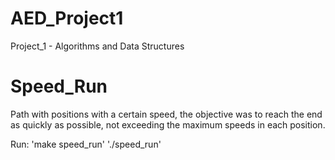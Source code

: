 # AED_Project1

Project_1 -  Algorithms and Data Structures

# Speed_Run

Path with positions with a certain speed, the objective was to reach the end as quickly as possible, not exceeding the maximum speeds in each position.
 
 Run:
'make speed_run'
'./speed_run'
